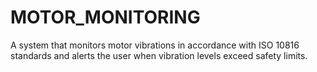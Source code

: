 # MOTOR_MONITORING
A system that monitors motor vibrations in accordance with ISO 10816 standards and alerts the user when vibration levels exceed safety limits.
